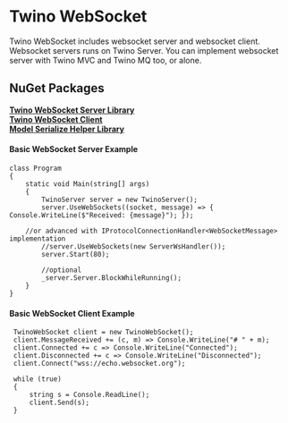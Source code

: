 # Twino WebSocket

Twino WebSocket includes websocket server and websocket client. Websocket servers runs on Twino Server. You can implement websocket server with Twino MVC and Twino MQ too, or alone.

## NuGet Packages

**[Twino WebSocket Server Library](https://www.nuget.org/packages/Twino.Protocols.WebSocket)**<br>
**[Twino WebSocket Client](https://www.nuget.org/packages/Twino.Client.WebSocket)**<br>
**[Model Serialize Helper Library](https://www.nuget.org/packages/Twino.SerializableModel)**<br>

#### Basic WebSocket Server Example

    class Program
    {
        static void Main(string[] args)
        {
            TwinoServer server = new TwinoServer();
            server.UseWebSockets((socket, message) => { Console.WriteLine($"Received: {message}"); });
	    
	    //or advanced with IProtocolConnectionHandler<WebSocketMessage> implementation
            //server.UseWebSockets(new ServerWsHandler());
            server.Start(80);
            
            //optional
            _server.Server.BlockWhileRunning();
        }
    }


#### Basic WebSocket Client Example


     TwinoWebSocket client = new TwinoWebSocket();
     client.MessageReceived += (c, m) => Console.WriteLine("# " + m);
     client.Connected += c => Console.WriteLine("Connected");
     client.Disconnected += c => Console.WriteLine("Disconnected");
     client.Connect("wss://echo.websocket.org");

     while (true)
     {
         string s = Console.ReadLine();
         client.Send(s);
     }

